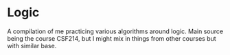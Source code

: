 # Logic

A compilation of me practicing various algorithms around logic. Main source being the course CSF214, but I might mix in things from other courses but with similar base.
